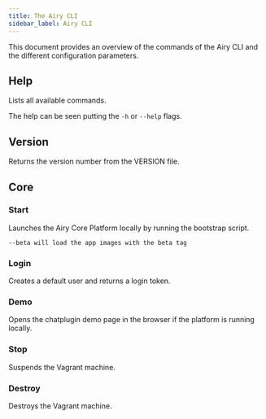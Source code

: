 ```yaml
---
title: The Airy CLI
sidebar_label: Airy CLI
---
```


This document provides an overview of the commands of the Airy CLI and the different configuration parameters.

## Help

Lists all available commands.

The help can be seen putting the `-h` or `--help` flags.

## Version

Returns the version number from the VERSION file.

## Core

### Start

Launches the Airy Core Platform locally by running the bootstrap script.

```
--beta will load the app images with the beta tag
```

### Login

Creates a default user and returns a login token.

### Demo

Opens the chatplugin demo page in the browser if the platform is running locally.

### Stop

Suspends the Vagrant machine.

### Destroy

Destroys the Vagrant machine.

